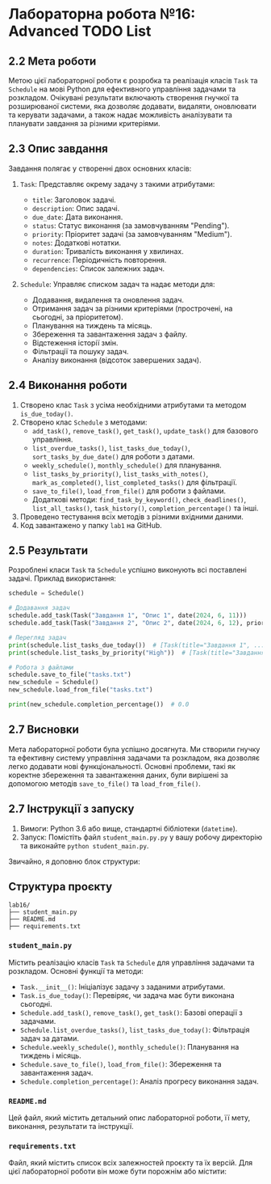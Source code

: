 # Лабораторна робота №16: Advanced TODO List

## 2.2 Мета роботи
Метою цієї лабораторної роботи є розробка та реалізація класів `Task` та `Schedule` на мові Python для ефективного управління задачами та розкладом. Очікувані результати включають створення гнучкої та розширюваної системи, яка дозволяє додавати, видаляти, оновлювати та керувати задачами, а також надає можливість аналізувати та планувати завдання за різними критеріями.

## 2.3 Опис завдання
Завдання полягає у створенні двох основних класів:

1. `Task`: Представляє окрему задачу з такими атрибутами:
   - `title`: Заголовок задачі.
   - `description`: Опис задачі.
   - `due_date`: Дата виконання.
   - `status`: Статус виконання (за замовчуванням "Pending").
   - `priority`: Пріоритет задачі (за замовчуванням "Medium").
   - `notes`: Додаткові нотатки.
   - `duration`: Тривалість виконання у хвилинах.
   - `recurrence`: Періодичність повторення.
   - `dependencies`: Список залежних задач.

2. `Schedule`: Управляє списком задач та надає методи для:
   - Додавання, видалення та оновлення задач.
   - Отримання задач за різними критеріями (прострочені, на сьогодні, за пріоритетом).
   - Планування на тиждень та місяць.
   - Збереження та завантаження задач з файлу.
   - Відстеження історії змін.
   - Фільтрації та пошуку задач.
   - Аналізу виконання (відсоток завершених задач).

## 2.4 Виконання роботи
1. Створено клас `Task` з усіма необхідними атрибутами та методом `is_due_today()`.
2. Створено клас `Schedule` з методами:
   - `add_task()`, `remove_task()`, `get_task()`, `update_task()` для базового управління.
   - `list_overdue_tasks()`, `list_tasks_due_today()`, `sort_tasks_by_due_date()` для роботи з датами.
   - `weekly_schedule()`, `monthly_schedule()` для планування.
   - `list_tasks_by_priority()`, `list_tasks_with_notes()`, `mark_as_completed()`, `list_completed_tasks()` для фільтрації.
   - `save_to_file()`, `load_from_file()` для роботи з файлами.
   - Додаткові методи: `find_task_by_keyword()`, `check_deadlines()`, `list_all_tasks()`, `task_history()`, `completion_percentage()` та інші.
3. Проведено тестування всіх методів з різними вхідними даними.
4. Код завантажено у папку `lab1` на GitHub.

## 2.5 Результати
Розроблені класи `Task` та `Schedule` успішно виконують всі поставлені задачі. Приклад використання:

```python
schedule = Schedule()

# Додавання задач
schedule.add_task(Task("Завдання 1", "Опис 1", date(2024, 6, 11)))
schedule.add_task(Task("Завдання 2", "Опис 2", date(2024, 6, 12), priority="High"))

# Перегляд задач
print(schedule.list_tasks_due_today())  # [Task(title="Завдання 1", ...)]
print(schedule.list_tasks_by_priority("High"))  # [Task(title="Завдання 2", ...)]

# Робота з файлами
schedule.save_to_file("tasks.txt")
new_schedule = Schedule()
new_schedule.load_from_file("tasks.txt")

print(new_schedule.completion_percentage())  # 0.0
```

## 2.7 Висновки
Мета лабораторної роботи була успішно досягнута. Ми створили гнучку та ефективну систему управління задачами та розкладом, яка дозволяє легко додавати нові функціональності. Основні проблеми, такі як коректне збереження та завантаження даних, були вирішені за допомогою методів `save_to_file()` та `load_from_file()`.

## 2.7 Інструкції з запуску
1. Вимоги: Python 3.6 або вище, стандартні бібліотеки (`datetime`).
2. Запуск: Помістіть файл `student_main.py.py` у вашу робочу директорію та виконайте `python student_main.py`.

Звичайно, я доповню блок структури:

## Структура проєкту
```
lab16/
├── student_main.py
├── README.md
├── requirements.txt
```

### `student_main.py`
Містить реалізацію класів `Task` та `Schedule` для управління задачами та розкладом. Основні функції та методи:

- `Task.__init__()`: Ініціалізує задачу з заданими атрибутами.
- `Task.is_due_today()`: Перевіряє, чи задача має бути виконана сьогодні.
- `Schedule.add_task()`, `remove_task()`, `get_task()`: Базові операції з задачами.
- `Schedule.list_overdue_tasks()`, `list_tasks_due_today()`: Фільтрація задач за датами.
- `Schedule.weekly_schedule()`, `monthly_schedule()`: Планування на тиждень і місяць.
- `Schedule.save_to_file()`, `load_from_file()`: Збереження та завантаження задач.
- `Schedule.completion_percentage()`: Аналіз прогресу виконання задач.

### `README.md`
Цей файл, який містить детальний опис лабораторної роботи, її мету, виконання, результати та інструкції.

### `requirements.txt`
Файл, який містить список всіх залежностей проєкту та їх версій. Для цієї лабораторної роботи він може бути порожнім або містити:
